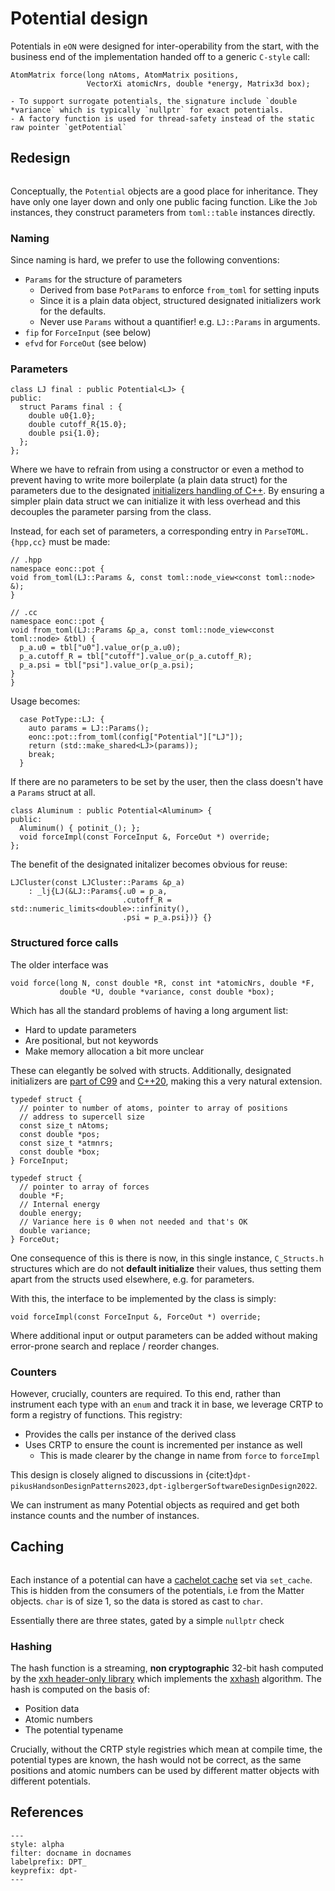 # Potential design

Potentials in `eON` were designed for inter-operability from the start, with the business end of the implementation handed off to a generic `C-style` call:

```{code-block} cpp
AtomMatrix force(long nAtoms, AtomMatrix positions,
                 VectorXi atomicNrs, double *energy, Matrix3d box);
```

```{versionchanged} 2.x
- To support surrogate potentials, the signature include `double *variance` which is typically `nullptr` for exact potentials.
- A factory function is used for thread-safety instead of the static raw pointer `getPotential`
```

## Redesign

```{versionchanged} 3.x
```

Conceptually, the `Potential` objects are a good place for inheritance. They
have only one layer down and only one public facing function. Like the `Job`
instances, they construct parameters from `toml::table` instances directly.

### Naming

Since naming is hard, we prefer to use the following conventions:

- `Params` for the structure of parameters
  - Derived from base `PotParams` to enforce `from_toml` for setting inputs
  - Since it is a plain data object, structured designated initializers work for
    the defaults.
  - Never use `Params` without a quantifier! e.g. `LJ::Params` in arguments.
- `fip` for `ForceInput` (see below)
- `efvd` for `ForceOut` (see below)

### Parameters


```{code-block} cpp
class LJ final : public Potential<LJ> {
public:
  struct Params final : {
    double u0{1.0};
    double cutoff_R{15.0};
    double psi{1.0};
  };
};
```

Where we have to refrain from using a constructor or even a method to prevent
having to write more boilerplate (a plain data struct) for the parameters due to
the designated [initializers handling of
C++](https://stackoverflow.com/questions/64770166/why-i-can-not-use-designated-initalizers-with-structs-that-are-not-aggregates). By ensuring a simpler plain data struct we can initialize it with less overhead and this decouples the parameter parsing from the class.

Instead, for each set of parameters, a corresponding entry in `ParseTOML.{hpp,cc}` must be made:

```{code-block} cpp
// .hpp
namespace eonc::pot {
void from_toml(LJ::Params &, const toml::node_view<const toml::node> &);
}

// .cc
namespace eonc::pot {
void from_toml(LJ::Params &p_a, const toml::node_view<const toml::node> &tbl) {
  p_a.u0 = tbl["u0"].value_or(p_a.u0);
  p_a.cutoff_R = tbl["cutoff"].value_or(p_a.cutoff_R);
  p_a.psi = tbl["psi"].value_or(p_a.psi);
}
}
```

Usage becomes:

```{code-block} cpp
  case PotType::LJ: {
    auto params = LJ::Params();
    eonc::pot::from_toml(config["Potential"]["LJ"]);
    return (std::make_shared<LJ>(params));
    break;
  }
```

If there are no parameters to be set by the user, then the class doesn't have a
`Params` struct at all.

```{code-block} cpp
class Aluminum : public Potential<Aluminum> {
public:
  Aluminum() { potinit_(); };
  void forceImpl(const ForceInput &, ForceOut *) override;
};
```

The benefit of the designated initalizer becomes obvious for reuse:

```{code-block} cpp
LJCluster(const LJCluster::Params &p_a)
    : _lj{LJ(&LJ::Params{.u0 = p_a,
                         .cutoff_R = std::numeric_limits<double>::infinity(),
                         .psi = p_a.psi})} {}
```

### Structured force calls

The older interface was

```{code-block} c
void force(long N, const double *R, const int *atomicNrs, double *F,
           double *U, double *variance, const double *box);
```

Which has all the standard problems of having a long argument list:

- Hard to update parameters
- Are positional, but not keywords
- Make memory allocation a bit more unclear

These can elegantly be solved with structs. Additionally, designated
initializers are [part of C99](https://stackoverflow.com/a/65546688/1895378) and
[C++20](https://www.cppstories.com/2021/designated-init-cpp20/), making this a
very natural extension.

```{code-block} C
typedef struct {
  // pointer to number of atoms, pointer to array of positions
  // address to supercell size
  const size_t nAtoms;
  const double *pos;
  const size_t *atmnrs;
  const double *box;
} ForceInput;

typedef struct {
  // pointer to array of forces
  double *F;
  // Internal energy
  double energy;
  // Variance here is 0 when not needed and that's OK
  double variance;
} ForceOut;
```

One consequence of this is there is now, in this single instance, `C_Structs.h`
structures which are do not **default initialize** their values, thus setting
them apart from the structs used elsewhere, e.g. for parameters.

With this, the interface to be implemented by the class is simply:

```{code-block} C
void forceImpl(const ForceInput &, ForceOut *) override;
```

Where additional input or output parameters can be added without making
error-prone search and replace / reorder changes.

### Counters

However, crucially, counters are required. To this end, rather than instrument
each type with an `enum` and track it in base, we leverage CRTP to form a
registry of functions. This registry:

- Provides the calls per instance of the derived class
- Uses CRTP to ensure the count is incremented per instance as well
  - This is made clearer by the change in name from `force` to `forceImpl`

This design is closely aligned to discussions in
{cite:t}`dpt-pikusHandsonDesignPatterns2023,dpt-iglbergerSoftwareDesignDesign2022`.

We can instrument as many Potential objects as required and get both instance
counts and the number of instances.

## Caching

```{versionadded} 3.x
```

Each instance of a potential can have a [cachelot cache](https://cachelot.io/)
set via `set_cache`. This is hidden from the consumers of the potentials, i.e
from the Matter objects. `char` is of size 1, so the data is stored as cast to
`char`.

Essentially there are three states, gated by a simple `nullptr` check

### Hashing

The hash function is a streaming, **non cryptographic** 32-bit hash computed by
the [xxh header-only library](https://github.com/RedSpah/xxhash_cpp) which
implements the [xxhash](https://xxhash.com/) algorithm. The hash is computed on the basis of:

- Position data
- Atomic numbers
- The potential typename

Crucially, without the CRTP style registries which mean at compile time, the
potential types are known, the hash would not be correct, as the same positions
and atomic numbers can be used by different matter objects with different
potentials.


## References

```{bibliography}
---
style: alpha
filter: docname in docnames
labelprefix: DPT_
keyprefix: dpt-
---
```
